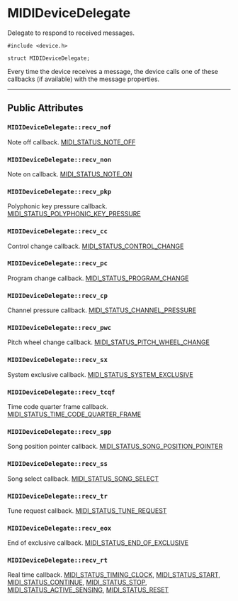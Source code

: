 # MIDIDeviceDelegate #
Delegate to respond to received messages.
```
#include <device.h>

struct MIDIDeviceDelegate;
```
Every time the device receives a message, the device calls one of these callbacks (if available) with the message properties.




---

## Public Attributes ##


### `MIDIDeviceDelegate::recv_nof` ###
Note off callback. [MIDI\_STATUS\_NOTE\_OFF](group___m_i_d_i_1ga508f50a35543d3e5ea6baf9750440707.md)

### `MIDIDeviceDelegate::recv_non` ###
Note on callback. [MIDI\_STATUS\_NOTE\_ON](group___m_i_d_i_1gaa1b6ca289d856e41e2f1096d2b189d99.md)

### `MIDIDeviceDelegate::recv_pkp` ###
Polyphonic key pressure callback. [MIDI\_STATUS\_POLYPHONIC\_KEY\_PRESSURE](group___m_i_d_i_1ga6d3bf5d791b9f209240dcd372e7abd2a.md)

### `MIDIDeviceDelegate::recv_cc` ###
Control change callback. [MIDI\_STATUS\_CONTROL\_CHANGE](group___m_i_d_i_1gaa48b3e691cfc5475ce8149aeade30db7.md)

### `MIDIDeviceDelegate::recv_pc` ###
Program change callback. [MIDI\_STATUS\_PROGRAM\_CHANGE](group___m_i_d_i_1ga27f9e3880907e13a308f33c6cc7e3e0f.md)

### `MIDIDeviceDelegate::recv_cp` ###
Channel pressure callback. [MIDI\_STATUS\_CHANNEL\_PRESSURE](group___m_i_d_i_1gac8461943b06eb61c710f6d4a8d3ac9cd.md)

### `MIDIDeviceDelegate::recv_pwc` ###
Pitch wheel change callback. [MIDI\_STATUS\_PITCH\_WHEEL\_CHANGE](group___m_i_d_i_1ga5ccf32074e5679bad67653efa8002888.md)

### `MIDIDeviceDelegate::recv_sx` ###
System exclusive callback. [MIDI\_STATUS\_SYSTEM\_EXCLUSIVE](group___m_i_d_i_1ga99239cc83091295b41695327d9735c14.md)

### `MIDIDeviceDelegate::recv_tcqf` ###
Time code quarter frame callback. [MIDI\_STATUS\_TIME\_CODE\_QUARTER\_FRAME](group___m_i_d_i_1ga9968ce10ea1a19f32847896dde9ad58c.md)

### `MIDIDeviceDelegate::recv_spp` ###
Song position pointer callback. [MIDI\_STATUS\_SONG\_POSITION\_POINTER](group___m_i_d_i_1gaa965eb7d2e85dbcb48e62a5a833a191c.md)

### `MIDIDeviceDelegate::recv_ss` ###
Song select callback. [MIDI\_STATUS\_SONG\_SELECT](group___m_i_d_i_1ga61e127bbfbe17cca1135d999d74e6426.md)

### `MIDIDeviceDelegate::recv_tr` ###
Tune request callback. [MIDI\_STATUS\_TUNE\_REQUEST](group___m_i_d_i_1gac84f77995b04995520760a4affa138be.md)

### `MIDIDeviceDelegate::recv_eox` ###
End of exclusive callback. [MIDI\_STATUS\_END\_OF\_EXCLUSIVE](group___m_i_d_i_1ga5cb64db98a73ce224423852d5a02a45e.md)

### `MIDIDeviceDelegate::recv_rt` ###
Real time callback. [MIDI\_STATUS\_TIMING\_CLOCK](group___m_i_d_i_1ga298ba5b7d2acab27e582ecd0b0759c4a.md), [MIDI\_STATUS\_START](group___m_i_d_i_1ga17fb07b1dba8fd613ad7cb8cb00f0b25.md), [MIDI\_STATUS\_CONTINUE](group___m_i_d_i_1ga9052500b5acc03a3c415f51942a77995.md), [MIDI\_STATUS\_STOP](group___m_i_d_i_1ga5c8b5cfef562c82fe7586cfe4ed296b6.md), [MIDI\_STATUS\_ACTIVE\_SENSING](group___m_i_d_i_1gace7e8de824fd226dbf6deebaeecbffe6.md), [MIDI\_STATUS\_RESET](group___m_i_d_i_1ga2e8a64d0ea2664756c1b8f9cb4f8f480.md)